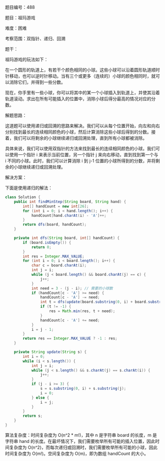 题目编号：488

题目：祖玛游戏

难度：困难

考察范围：双指针、递归、回溯

题干：

祖玛游戏的玩法如下：

在一个圆形的轨道上，有若干个颜色相同的小球。这些小球可以沿着圆形轨道顺时针移动，也可以逆时针移动。当有三个或更多（连续的）小球的颜色相同时，就可以消除它们，并得到一些分数。

现在，你手里有一些小球，你可以将其中的某一个小球插入到轨道上，并使其沿着轨道滚动。求出在所有可能插入的位置中，消除小球后得分最高的情况对应的分数。

解题思路：

这道题可以使用递归或回溯的思路来解决。我们可以从每个位置开始，向左和向右分别找到最长的连续相同颜色的小球，然后计算消除这些小球后得到的分数。接着，我们可以将剩余的小球继续递归或回溯处理，直到所有小球都被消除。

具体来说，我们可以使用双指针的方法来找到最长的连续相同颜色的小球。我们可以使用一个指针 i 来表示当前位置，另一个指针 j 来向右移动，直到找到第一个与 i 不同的小球。此时，我们可以计算消除 i 到 j-1 位置的小球所得到的分数，并将剩余的小球继续递归或回溯处理。

解决方案：

下面是使用递归的解法：

```java
class Solution {
    public int findMinStep(String board, String hand) {
        int[] handCount = new int[26];
        for (int i = 0; i < hand.length(); i++) {
            handCount[hand.charAt(i) - 'A']++;
        }
        return dfs(board, handCount);
    }

    private int dfs(String board, int[] handCount) {
        if (board.isEmpty()) {
            return 0;
        }
        int res = Integer.MAX_VALUE;
        for (int i = 0; i < board.length(); i++) {
            char c = board.charAt(i);
            int j = i;
            while (j < board.length() && board.charAt(j) == c) {
                j++;
            }
            int need = 3 - (j - i); // 需要的小球数
            if (handCount[c - 'A'] >= need) {
                handCount[c - 'A'] -= need;
                int t = dfs(update(board.substring(0, i) + board.substring(j)), handCount);
                if (t != -1) {
                    res = Math.min(res, t + need);
                }
                handCount[c - 'A'] += need;
            }
            i = j - 1;
        }
        return res == Integer.MAX_VALUE ? -1 : res;
    }

    private String update(String s) {
        int i = 0;
        while (i < s.length()) {
            int j = i;
            while (j < s.length() && s.charAt(j) == s.charAt(i)) {
                j++;
            }
            if (j - i >= 3) {
                s = s.substring(0, i) + s.substring(j);
                i = 0;
            } else {
                i = j;
            }
        }
        return s;
    }
}
```

算法复杂度：时间复杂度为 O(n^2 * m!)，其中 n 是字符串 board 的长度，m 是字符串 hand 的长度。在最坏情况下，我们需要枚举所有可能的插入位置，因此时间复杂度为 O(n^2)，而每次递归或回溯时，我们需要枚举所有可能的小球，因此时间复杂度为 O(m!)。空间复杂度为 O(m)，即为数组 handCount 的大小。